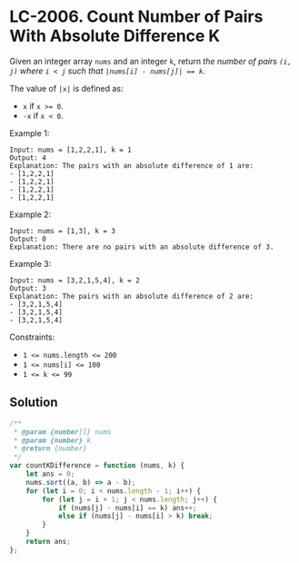 # LC-2006. Count Number of Pairs With Absolute Difference K

Given an integer array `nums` and an integer `k`, return _the number of pairs `(i, j)` where `i < j` such that `|nums[i] - nums[j]| == k`_.

The value of `|x|` is defined as:

-   `x` if `x >= 0`.
-   `-x` if `x < 0`.

Example 1:

```
Input: nums = [1,2,2,1], k = 1
Output: 4
Explanation: The pairs with an absolute difference of 1 are:
- [1,2,2,1]
- [1,2,2,1]
- [1,2,2,1]
- [1,2,2,1]
```

Example 2:

```
Input: nums = [1,3], k = 3
Output: 0
Explanation: There are no pairs with an absolute difference of 3.
```

Example 3:

```
Input: nums = [3,2,1,5,4], k = 2
Output: 3
Explanation: The pairs with an absolute difference of 2 are:
- [3,2,1,5,4]
- [3,2,1,5,4]
- [3,2,1,5,4]
```

Constraints:

-   `1 <= nums.length <= 200`
-   `1 <= nums[i] <= 100`
-   `1 <= k <= 99`

## Solution

```javascript
/**
 * @param {number[]} nums
 * @param {number} k
 * @return {number}
 */
var countKDifference = function (nums, k) {
    let ans = 0;
    nums.sort((a, b) => a - b);
    for (let i = 0; i < nums.length - 1; i++) {
        for (let j = i + 1; j < nums.length; j++) {
            if (nums[j] - nums[i] == k) ans++;
            else if (nums[j] - nums[i] > k) break;
        }
    }
    return ans;
};
```
